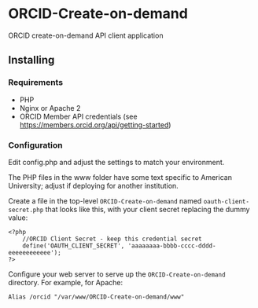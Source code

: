 # ORCID-Create-on-demand
ORCID create-on-demand API client application

## Installing

### Requirements
- PHP
- Nginx or Apache 2
- ORCID Member API credentials (see https://members.orcid.org/api/getting-started)

### Configuration
Edit config.php and adjust the settings to match your environment.

The PHP files in the www folder have some text specific to American University; adjust if deploying for another institution.

Create a file in the top-level `ORCID-Create-on-demand` named `oauth-client-secret.php` that looks like this, with your client secret replacing the dummy value:
```
<?php
    //ORCID Client Secret - keep this credential secret
    define('OAUTH_CLIENT_SECRET', 'aaaaaaaa-bbbb-cccc-dddd-eeeeeeeeeeee');
?>
```

Configure your web server to serve up the `ORCID-Create-on-demand` directory. For example, for Apache:
```
Alias /orcid "/var/www/ORCID-Create-on-demand/www"
```

